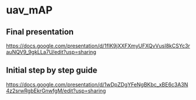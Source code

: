 # uav_mAP

## Final presentation
https://docs.google.com/presentation/d/1fIK9jXXFXmyUFXQvVusI8kCSYc3rauNQV9_9gkLLa7U/edit?usp=sharing

## Initial step by step guide
https://docs.google.com/presentation/d/1wDpZDgYFeNgBKbc_xBE6c3A3N4z2srwRgbEkrGnwfgM/edit?usp=sharing

